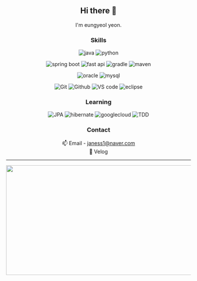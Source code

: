<div align="center">
  
<h2> Hi there 👋 </h2>
I'm eungyeol yeon.

### Skills
![java](https://img.shields.io/badge/java-20232a.svg?style=for-the-badge&logo=openjdk&logoColor=FFFFFF)
![python](https://img.shields.io/badge/python-20232a.svg?style=for-the-badge&logo=python&logoColor=3776AB)

![spring boot](https://img.shields.io/badge/spring%20boot-20232a.svg?style=for-the-badge&logo=springboot&logoColor=6DB33F)
![fast api](https://img.shields.io/badge/fast%20api-20232a.svg?style=for-the-badge&logo=fastapi&logoColor=009688)
![gradle](https://img.shields.io/badge/gradle-20232a.svg?style=for-the-badge&logo=gradle&logoColor=white)
![maven](https://img.shields.io/badge/maven-20232a.svg?style=for-the-badge&logo=apachemaven&logoColor=C71A36)

![oracle](https://img.shields.io/badge/oracle-20232a.svg?style=for-the-badge&logo=oracle&logoColor=C71A36)
![mysql](https://img.shields.io/badge/mysql-20232a.svg?style=for-the-badge&logo=mysql&logoColor=4479A1)

![Git](https://img.shields.io/badge/git-20232a.svg?style=for-the-badge&logo=git&logoColor=F05032)
![Github](https://img.shields.io/badge/github-20232a.svg?style=for-the-badge&logo=github&logoColor=E95B7)
![VS code](https://img.shields.io/badge/visual%20studio%20code-20232a.svg?style=for-the-badge&logo=visual%20Studio%20Code&logoColor=6DB33F)
![eclipse](https://img.shields.io/badge/eclipse-20232a.svg?style=for-the-badge&logo=eclipseide&logoColor=4479A1)
### Learning
![JPA](https://img.shields.io/badge/JPA-20232a.svg?style=for-the-badge&logo=JPAe&logoColor=white)
![hibernate](https://img.shields.io/badge/hibernate-20232a.svg?style=for-the-badge&logo=hibernate&logoColor=59666C)
![googlecloud](https://img.shields.io/badge/google%20cloud-20232a.svg?style=for-the-badge&logo=googlecloud&logoColor=white)
![TDD](https://img.shields.io/badge/junit-20232a.svg?style=for-the-badge&logo=junit5&logoColor=25A162)
### Contact
📫 Email - janess1@naver.com 
</br>
🌱 Velog

---
<a href="https://github.com/devxb/gitanimals">
<img
  src="https://render.gitanimals.org/farms/eungyeol0506"
  width="600"
  height="300"
/>
</a>

</div>

<!--
**eungyeol0506/eungyeol0506** is a ✨ _special_ ✨ repository because its `README.md` (this file) appears on your GitHub profile.

Here are some ideas to get you started:

- 🔭 I’m currently working on ...
- 🌱 I’m currently learning ...
- 👯 I’m looking to collaborate on ...
- 🤔 I’m looking for help with ...
- 💬 Ask me about ...
- 📫 How to reach me: ...
- 😄 Pronouns: ...
- ⚡ Fun fact: ...
-->
